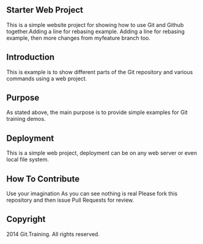 ## Starter Web Project
This is a simple website project for
showing how to use Git and Github together.Adding a line for rebasing example.
Adding a line for rebasing example, then more changes from myfeature branch too.

## Introduction
This is example is to show different parts
of the Git repository and various commands
using a web project.

## Purpose
As stated above, the main purpose is to
provide simple examples for Git training
demos.

## Deployment
This is a simple web project, deployment
can be on any web server or even local 
file system.

## How To Contribute
Use your imagination
As you can see nothing is real
Please fork this repository and then issue Pull Requests for review.

## Copyright

2014 Git.Training. All rights reserved.
